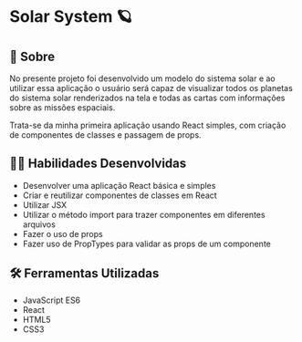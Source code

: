 # Solar System :ringed_planet:

## :page_with_curl: Sobre

No presente projeto foi desenvolvido um modelo do sistema solar e ao utilizar essa aplicação o usuário será capaz de visualizar todos os planetas do sistema solar renderizados na tela e todas as cartas com informações sobre as missões espaciais.

Trata-se da minha primeira aplicação usando React simples, com criação de componentes de classes e passagem de props.

## :man_technologist: Habilidades Desenvolvidas

* Desenvolver uma aplicação React básica e simples 
* Criar e reutilizar componentes de classes em React
* Utilizar JSX
* Utilizar o método import para trazer componentes em diferentes arquivos
* Fazer o uso de props
* Fazer uso de PropTypes para validar as props de um componente

## :hammer_and_wrench: Ferramentas Utilizadas

* JavaScript ES6
* React
* HTML5
* CSS3
